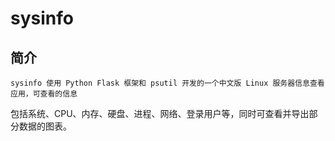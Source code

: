 # sysinfo
## 简介

    sysinfo 使用 Python Flask 框架和 psutil 开发的一个中文版 Linux 服务器信息查看应用，可查看的信息
包括系统、CPU、内存、硬盘、进程、网络、登录用户等，同时可查看并导出部分数据的图表。
